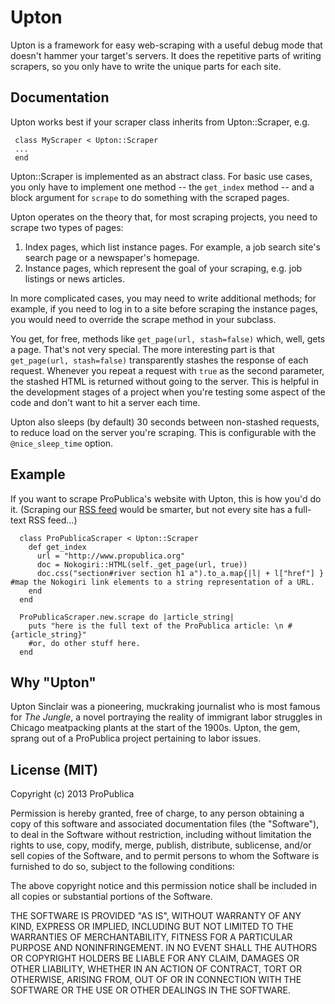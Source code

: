 Upton
==========
Upton is a framework for easy web-scraping with a useful debug mode that doesn't hammer your target's servers. It does the repetitive parts of writing scrapers, so you only have to write the unique parts for each site.

Documentation
----------------------

Upton works best if your scraper class inherits from Upton::Scraper, e.g. 

     class MyScraper < Upton::Scraper 
     ...
     end

Upton::Scraper is implemented as an abstract class. For basic use cases, you only have to implement one method -- the `get_index` method -- and a block argument for `scrape` to do something with the scraped pages. 

Upton operates on the theory that, for most scraping projects, you need to
scrape two types of pages:

1. Index pages, which list instance pages. For example, a job search 
    site's search page or a newspaper's homepage.
2. Instance pages, which represent the goal of your scraping, e.g.
    job listings or news articles.


In more complicated cases, you may need to write additional methods; for example, if you need to log in to a site before scraping the instance pages, you would need to override the scrape method in your subclass.

You get, for free, methods like `get_page(url, stash=false)` which, well, gets a page. That's not very special. The more interesting part is that `get_page(url, stash=false)` transparently stashes the response of each request. Whenever you repeat a request with `true` as the second parameter, the stashed HTML is returned without going to the server. This is helpful in the development stages of a project when you're testing some aspect of the code and don't want to hit a server each time.

Upton also sleeps (by default) 30 seconds between non-stashed requests, to reduce load on the server you're scraping. This is configurable with the `@nice_sleep_time` option.

Example
----------------------
If you want to scrape ProPublica's website with Upton, this is how you'd do it. (Scraping our [RSS feed](http://feeds.propublica.org/propublica/main) would be smarter, but not every site has a full-text RSS feed...)


      class ProPublicaScraper < Upton::Scraper
        def get_index
          url = "http://www.propublica.org"
          doc = Nokogiri::HTML(self._get_page(url, true))
          doc.css("section#river section h1 a").to_a.map{|l| + l["href"] } #map the Nokogiri link elements to a string representation of a URL.
        end
      end

      ProPublicaScraper.new.scrape do |article_string|
        puts "here is the full text of the ProPublica article: \n #{article_string}"
        #or, do other stuff here.
      end


Why "Upton"
----------------------
Upton Sinclair was a pioneering, muckraking journalist who is most famous for _The Jungle_, a novel portraying the reality of immigrant labor struggles in Chicago meatpacking plants at the start of the 1900s. Upton, the gem, sprang out of a ProPublica project pertaining to labor issues.

License (MIT)
------------------------

Copyright (c) 2013 ProPublica

Permission is hereby granted, free of charge, to any person obtaining a copy of this software and associated documentation files (the "Software"), to deal in the Software without restriction, including without limitation the rights to use, copy, modify, merge, publish, distribute, sublicense, and/or sell copies of the Software, and to permit persons to whom the Software is furnished to do so, subject to the following conditions:

The above copyright notice and this permission notice shall be included in all copies or substantial portions of the Software.

THE SOFTWARE IS PROVIDED "AS IS", WITHOUT WARRANTY OF ANY KIND, EXPRESS OR IMPLIED, INCLUDING BUT NOT LIMITED TO THE WARRANTIES OF MERCHANTABILITY, FITNESS FOR A PARTICULAR PURPOSE AND NONINFRINGEMENT. IN NO EVENT SHALL THE AUTHORS OR COPYRIGHT HOLDERS BE LIABLE FOR ANY CLAIM, DAMAGES OR OTHER LIABILITY, WHETHER IN AN ACTION OF CONTRACT, TORT OR OTHERWISE, ARISING FROM, OUT OF OR IN CONNECTION WITH THE SOFTWARE OR THE USE OR OTHER DEALINGS IN THE SOFTWARE.

